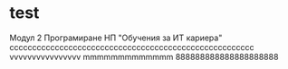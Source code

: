 # test
Модул 2 Програмиране
НП "Обучения за ИТ кариера"
cccccccccccccccccccccccccccccccccccccccccccccccccccccc
vvvvvvvvvvvvvvvv
mmmmmmmmmmmmm
888888888888888888888
